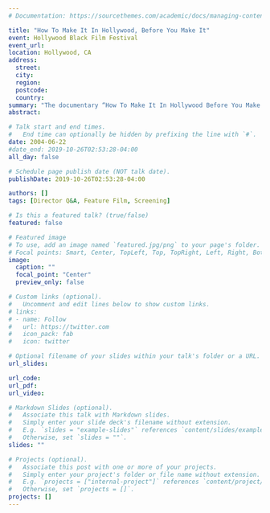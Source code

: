 ```yaml
---
# Documentation: https://sourcethemes.com/academic/docs/managing-content/

title: "How To Make It In Hollywood, Before You Make It"
event: Hollywood Black Film Festival
event_url:
location: Hollywood, CA
address:
  street:
  city:
  region:
  postcode:
  country:
summary: "The documentary “How To Make It In Hollywood Before You Make It” was selected as a finalist to screen at this year’s “Hollywood Black Film Festival” (HBFF).  The festival will take place in Hollywood, California June 22 – 27th, 2004."
abstract:

# Talk start and end times.
#   End time can optionally be hidden by prefixing the line with `#`.
date: 2004-06-22
#date_end: 2019-10-26T02:53:28-04:00
all_day: false

# Schedule page publish date (NOT talk date).
publishDate: 2019-10-26T02:53:28-04:00

authors: []
tags: [Director Q&A, Feature Film, Screening]

# Is this a featured talk? (true/false)
featured: false

# Featured image
# To use, add an image named `featured.jpg/png` to your page's folder.
# Focal points: Smart, Center, TopLeft, Top, TopRight, Left, Right, BottomLeft, Bottom, BottomRight.
image:
  caption: ""
  focal_point: "Center"
  preview_only: false

# Custom links (optional).
#   Uncomment and edit lines below to show custom links.
# links:
# - name: Follow
#   url: https://twitter.com
#   icon_pack: fab
#   icon: twitter

# Optional filename of your slides within your talk's folder or a URL.
url_slides:

url_code:
url_pdf:
url_video:

# Markdown Slides (optional).
#   Associate this talk with Markdown slides.
#   Simply enter your slide deck's filename without extension.
#   E.g. `slides = "example-slides"` references `content/slides/example-slides.md`.
#   Otherwise, set `slides = ""`.
slides: ""

# Projects (optional).
#   Associate this post with one or more of your projects.
#   Simply enter your project's folder or file name without extension.
#   E.g. `projects = ["internal-project"]` references `content/project/deep-learning/index.md`.
#   Otherwise, set `projects = []`.
projects: []
---
```


